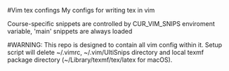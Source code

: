 #Vim tex confings
My configs for writing tex in vim

Course-specific snippets are controlled by CUR\_VIM\_SNIPS enviroment variable, 'main' snippets are always loaded

#WARNING: This repo is designed to contain all vim config within it. Setup script will delete \~/.vimrc, \~/.vim/UltiSnips directory and local texmf package directory (\~/Library/texmf/tex/latex for macOS). 
